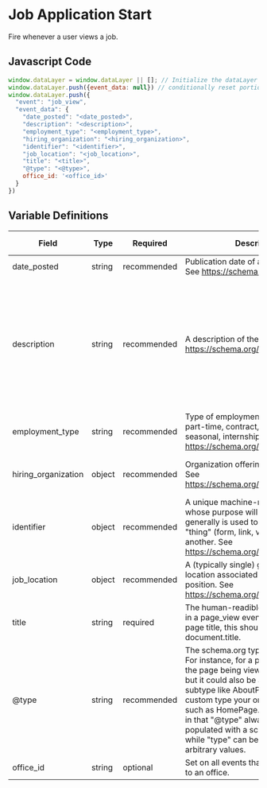 # Job Application Start

Fire whenever a user views a job.

## Javascript Code

```js
window.dataLayer = window.dataLayer || []; // Initialize the dataLayer variable to avoid JS errors
window.dataLayer.push({event_data: null}) // conditionally reset portions of DL 
window.dataLayer.push({
  "event": "job_view",
  "event_data": {
    "date_posted": "<date_posted>",
    "description": "<description>",
    "employment_type": "<employment_type>",
    "hiring_organization": "<hiring_organization>",
    "identifier": "<identifier>",
    "job_location": "<job_location>",
    "title": "<title>",
    "@type": "<@type>",
    office_id: '<office_id>'
  }
})
```

## Variable Definitions
|Field|Type|Required|Description|Example|Pattern|Min Length|Max Length|Minimum|Maximum|Multiple Of|
| --- | --- | --- | --- | --- | --- | --- | --- | --- | --- | --- |
|date_posted|string|recommended|Publication date of an online listing. See https://schema.org/datePosted.|44594|
|description|string|recommended|A description of the item. See https://schema.org/description.|Here at Comfort Keepers of Atlanta, GA our expert caregivers’ provide a personalized in-home care experience for seniors and disabled individuals to remain independent and comfortable in their own homes. Comfort Keepers uses Interactive Caregiving to ensure our clients are receiving the best care possible.\n\nLearn more on how our Comfort Keepers In-home Caregivers are bringing comfort to home while providing companionship, respite care, and more.\n\nOur team is dedicated to caring for seniors and loved ones within their homes and ensuring their safety during everyday outings and errands.|
|employment_type|string|recommended|Type of employment (e.g. full-time, part-time, contract, temporary, seasonal, internship). See https://schema.org/employmentType.|full-time|
|hiring_organization|object|recommended|Organization offering the job position. See https://schema.org/hiringOrganization.|`{"@type": "Organization","name": "Comfort Keepers Home Care","sameAs": "https://www.comfortkeepers.com/offices/north-carolina/greensboro","logo": "https://www.comfortkeepers.com/assets/logo.png"}`|
|identifier|object|recommended|A unique machine-readible identifier whose purpose will vary by event, but generally is used to differentiate one "thing" (form, link, video) from another. See https://schema.org/identifier.|`{"@type": "PropertyValue","name": "Comfort Keepers Home Care","value": "ckfi:56f9dd7d-80e6-445c-b638-4e1759789077"}`|
|job_location|object|recommended|A (typically single) geographic location associated with the job position. See https://schema.org/jobLocation.|`{"@type": "Place","address": {  "@type": "PostalAddress",  "streetAddress": "1932 Fleming Rd",  "addressLocality": "Greensboro",  "addressRegion": "NC",  "postalCode": "27410",  "addressCountry": "US"}  }`|
|title|string|required|The human-readible title. When used in a page_view event to represent the page title, this should be set to document.title.|Caregiver|
|@type|string|recommended|The schema.org type for this event. For instance, for a page_view event, the page being viewed is a WebPage, but it could also be a more specific subtype like AboutPage or event a custom type your organization creates such as HomePage. Differs from type in that "@type" always should be populated with a schema.org type, while "type" can be populated with arbitrary values.|JobPosting|
|office_id|string|optional|Set on all events that can be tied back to an office.|/ohio/springfield|
